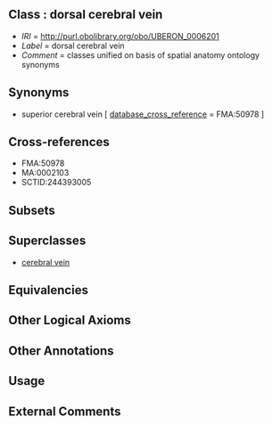 
## Class : dorsal cerebral vein

 * *IRI* = http://purl.obolibrary.org/obo/UBERON_0006201
 * *Label* = dorsal cerebral vein
 * *Comment* = classes unified on basis of spatial anatomy ontology synonyms

## Synonyms

 * superior cerebral vein [ [database_cross_reference](../../ef/oboInOwl#hasDbXref.md) = FMA:50978 ]

## Cross-references

 * FMA:50978
 * MA:0002103
 * SCTID:244393005

## Subsets


## Superclasses

 * [cerebral vein](../../UBERON/63/UBERON_0001663.md)

## Equivalencies


## Other Logical Axioms


## Other Annotations


## Usage


## External Comments

